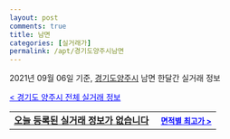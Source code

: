 ```yaml
---
layout: post
comments: true
title: 남면
categories: [실거래가]
permalink: /apt/경기도양주시남면
---
```


2021년 09월 06일 기준, <a href="/apt/경기도양주시">경기도양주시</a> 남면 한달간 실거래 정보

<a style="color: blue;" href="/apt/경기도양주시">< 경기도 양주시 전체 실거래 정보</a>
<!---- start ---->
<table>
  <tr>
    <td colspan="4" style="font-weight: bold;"><a href="/apt/경기도양주시남면{name_without_space}">오늘 등록된 실거래 정보가 없습니다</a> &nbsp;&nbsp;&nbsp; <a style="color: blue; font-size: smaller;" href="/apt/경기도양주시남면{name_without_space}">면적별 최고가 ></a></td>
  </tr>
    
</table>
<!---- end ---->
    